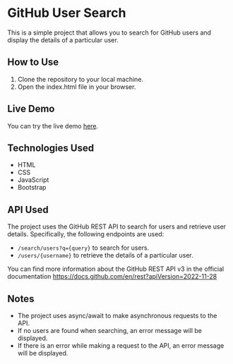 # GitHub User Search

This is a simple project that allows you to search for GitHub users and display the details of a particular user.

## How to Use

1. Clone the repository to your local machine.
2. Open the index.html file in your browser.

## Live Demo

You can try the live demo [here](https://thanusan.tech/github-users-search/).

## Technologies Used

- HTML
- CSS
- JavaScript
- Bootstrap

## API Used

The project uses the GitHub REST API to search for users and retrieve user details. Specifically, the following endpoints are used:

- `/search/users?q={query}` to search for users.
- `/users/{username}` to retrieve the details of a particular user.

You can find more information about the GitHub REST API v3 in the official documentation
https://docs.github.com/en/rest?apiVersion=2022-11-28

## Notes

- The project uses async/await to make asynchronous requests to the API.
- If no users are found when searching, an error message will be displayed.
- If there is an error while making a request to the API, an error message will be displayed.
